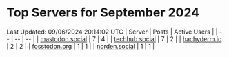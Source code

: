 # Top Servers for September 2024
Last Updated: 09/06/2024 20:14:02 UTC
| Server | Posts | Active Users |
| -- | -- | -- |
| [mastodon.social](https://mastodon.social/tags/PowerShell) | 7 | 4 |
| [techhub.social](https://techhub.social/tags/PowerShell) | 7 | 2 |
| [hachyderm.io](https://hachyderm.io/tags/PowerShell) | 2 | 2 |
| [fosstodon.org](https://fosstodon.org/tags/PowerShell) | 1 | 1 |
| [norden.social](https://norden.social/tags/PowerShell) | 1 | 1 |
